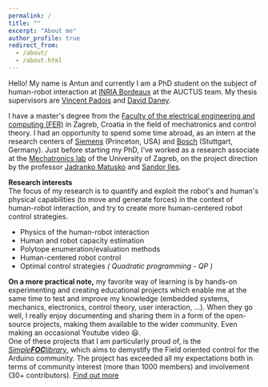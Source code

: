 ```yaml
---
permalink: /
title: ""
excerpt: "About me"
author_profile: true
redirect_from: 
  - /about/
  - /about.html
---
```


Hello! My name is Antun and currently I am a PhD student on the subject of human-robot interaction at [INRIA Bordeaux](https://www.inria.fr/en) at the AUCTUS team. My thesis supervisors are [Vincent Padois](https://people.bordeaux.inria.fr/vincent.padois/) and [David Daney](https://people.bordeaux.inria.fr/ddaney/).

I have a master's degree from the [Faculty of the electrical engineering and computing (FER)](https://www.fer.unizg.hr/en) in Zagreb, Croatia in the field of mechatronics and control theory. I had an opportunity to spend some time abroad, as an intern at the research centers of [Siemens](https://new.siemens.com/us/en/company/siemens-in-the-usa/princeton.html) (Princeton, USA) and [Bosch](https://www.bosch-presse.de/pressportal/de/en/bosch-center-for-research-and-advance-engineering-in-renningen-101888.html) (Stuttgart, Germany). Just before starting my PhD, I've worked as a research associate at the [Mechatronics lab](https://www.fer.unizg.hr/zesa/sk/mehatronika) of the University of Zagreb,  on the project direction by the professor [Jadranko Matusko](https://www.fer.unizg.hr/jadranko.matusko) and [Sandor Iles](https://www.fer.unizg.hr/en/sandor.iles). 

<b style="margin-bottom:0px">Research interests</b><br>
The focus of my research is to quantify and exploit the robot's and human's physical capabilities (to move and generate forces) in the context of human-robot interaction, and try to create more human-centered robot control strategies.
- Physics of the human-robot interaction 
- Human and robot capacity estimation
- Polytope enumeration/evaluation methods 
- Human-centered robot control
- Optimal control strategies *( Quadratic programming - QP )* 

<b style="margin-bottom:0px">On a more practical note,</b> my favorite way of learning is by hands-on experimenting and creating educational projects which enable me at the same time to test and improve my knowledge (embedded systems, mechanics, electronics, control theory, user interaction, ...). When they go well, I really enjoy documenting and sharing them in a form of the open-source projects, making them available to the wider community. Even making an occasional Youtube video 😃.  <br>
One of these projects that I am particularly proud of, is the [*Simple**FOC**library*](/portfolio/1_simplefoclibrary), which aims to demystify the Field oriented control for the Arduino community. The project has exceeded all my expectations both in terms of community interest (more than 1000 members) and involvement (30+ contributors). [Find out more ](https://simplefoc.com)
